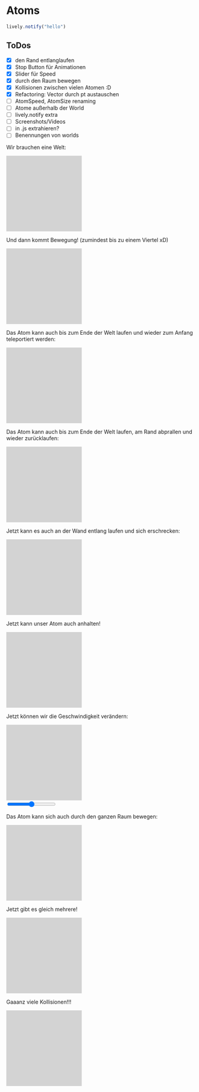 # Atoms

```javascript {.myjavascript}
lively.notify("hello")
```

<script> 
let source = this.parentElement.querySelector(".myjavascript").textContent;
let button = <button click={/*we are in javascript now*/ (evt) => eval(source) } > JUST DO IT! </button>
button
</script>

## ToDos

- [x] den Rand entlanglaufen
- [x] Stop Button für Animationen
- [x] Slider für Speed
- [x] durch den Raum bewegen
- [x] Kollisionen zwischen vielen Atomen :D
- [x] Refactoring: Vector durch pt austauschen
- [ ] AtomSpeed, AtomSize renaming
- [ ] Atome außerhalb der World
- [ ] lively.notify extra
- [ ] Screenshots/Videos
- [ ] in .js extrahieren?
- [ ] Benennungen von worlds
<style>
.world {
  position: relative;
  width: 200px;
  height: 200px;
  background-color: lightgray;
}

.atom {
  background-color: red;
  width: 10px;
  height: 10px;
  border-radius: 5px;
}
</style>

Wir brauchen eine Welt:

<div class="world" id="world"></div>

Und dann kommt Bewegung! (zumindest bis zu einem Viertel xD)

<div class="world" id="world1"></div>

<script>
(async () => {
  let world1 = lively.query(this, "#world1")
  let atom = <div class="atom"></div>
  world1.appendChild(atom)
  lively.setPosition(atom, lively.pt(40,50))
  
  // animation loop
  let i = 0
  let run = true
  
  while (run && lively.isInBody(atom)) {
  
    lively.setPosition(atom, lively.pt(i++,50))
  
    if (i > 50) {
      run = false
    }
    
    await lively.sleep(100)
  } 
})()

""
</script>

Das Atom kann auch bis zum Ende der Welt laufen und wieder zum Anfang teleportiert werden:

<div class="world" id="world2"></div>

<script>
(async () => {
  let world2 = lively.query(this, "#world2")
  let worldWidth = lively.getExtent(world2).x
  let atom = <div class="atom"></div>
  world2.appendChild(atom)
  lively.setPosition(atom, lively.pt(40,50))
  let atomSize = lively.getExtent(atom).x
  
  let i = 0
  
  while (lively.isInBody(atom)) {
  
    lively.setPosition(atom, lively.pt(i++,50))
    
    if (i > worldWidth - atomSize) { 
      i = 0
    } 
    
    await lively.sleep(10)
  }
})()

""
</script>

Das Atom kann auch bis zum Ende der Welt laufen, am Rand abprallen und wieder zurücklaufen:

<div class="world" id="world3"></div>

<script>
(async () => {
  let world3 = lively.query(this, "#world3")
  let worldWidth = lively.getExtent(world3).x
  let atom = <div class="atom"></div>
  world3.appendChild(atom)
  lively.setPosition(atom, lively.pt(40,50))
  let atomSize = lively.getExtent(atom).x
  
  let i = 0
  let direction = 1
  
  while(lively.isInBody(atom)) {
    
    lively.setPosition(atom, lively.pt(i += direction,50))
    
    if (i > worldWidth - atomSize || i < 0) {
      direction *= -1
    } 
    
    await lively.sleep(10)
  } 
})()

""
</script>

Jetzt kann es auch an der Wand entlang laufen und sich erschrecken:

<div class="world" id="world4"></div> 

<script>
(async () => {
  
  let movementVector = lively.pt(1, 0)
  let world4 = lively.query(this, "#world4")
  let worldWidth = lively.getExtent(world4).x
  let worldHeight = lively.getExtent(world4).y
  
  let atom = <div class="atom"></div>
  world4.appendChild(atom)
  lively.setPosition(atom, lively.pt(0,0))
  let atomSize = lively.getExtent(atom).x
  
  let i = 0
  let j = 0
  let direction = 1
  
  let setDirectionButton = <button click={() => {direction *= -1; movementVector = movementVector.negated()} }>Buuuuuuuh!</button>
  world4.appendChild(setDirectionButton)
  lively.setPosition(setDirectionButton, lively.pt(worldWidth, 0))
  
  while (lively.isInBody(atom)) {
  
    lively.setPosition(atom, lively.pt(i += movementVector.x, j += movementVector.y))
    
    if (i > worldWidth - atomSize || j > worldHeight - atomSize || i < 0 || j < 0) {
      movementVector = lively.pt(movementVector.y * direction, -1 * movementVector.x * direction)
    }
      
    await lively.sleep(10)
  }
})()
""
</script>

Jetzt kann unser Atom auch anhalten!

<div class="world" id="world5"></div> 

<script>
(async () => {
  let world5 = lively.query(this, "#world5")
  let worldWidth = lively.getExtent(world5).x
  let atom = <div class="atom"></div>
  world5.appendChild(atom)
  lively.setPosition(atom, lively.pt(40,50))
  let atomSize = lively.getExtent(atom).x
  let moving = true
  
  let stopButton = <button click={() => {moving ? moving = false : moving = true} }>Freeze!</button>
  world5.appendChild(stopButton)
  lively.setPosition(stopButton, lively.pt(worldWidth, 0))

  let i = 0
  let direction = 1
  
  while(lively.isInBody(atom)) {
  
    if (moving) {
    
      lively.setPosition(atom, lively.pt(i += direction,50))
      
      if (i > worldWidth - atomSize || i < 0) {
        direction *= -1
      } 
    }
    
    await lively.sleep(10)
  } 
})()

""
</script>

Jetzt können wir die Geschwindigkeit verändern:

<div class="world" id="world6"></div> 

<div>
  <input type="range" min="-5" max="5" value="0" id="slider">
</div>

<script>
(async () => {
  let world6 = lively.query(this, "#world6")
  let worldWidth = lively.getExtent(world6).x
  let atom = <div class="atom"></div>
  world6.appendChild(atom)
  lively.setPosition(atom, lively.pt(40,50))
  let atomSize = lively.getExtent(atom).x
  let atomSpeed = 0
  let slider = lively.query(this, "#slider")
  
  world6.appendChild(slider)
  lively.setPosition(slider, lively.pt(worldWidth, 0))
  
  let i = 0
  let direction = 1
  
  while(lively.isInBody(atom)) {
    
      lively.setPosition(atom, lively.pt(i += direction * atomSpeed,50))
      atomSpeed = slider.value
      
      if (i > worldWidth - atomSize || i < 0) {
        direction *= -1
      } 
    
    await lively.sleep(10)
  } 
})()

""
</script>

Das Atom kann sich auch durch den ganzen Raum bewegen:

<div class="world" id="world7"></div> 

<script>
(async () => {
  let world7 = lively.query(this, "#world7")
  let worldWidth = lively.getExtent(world7).x
  let worldHeight = lively.getExtent(world7).y
  
  let atom = <div class="atom"></div>
  world7.appendChild(atom)
  lively.setPosition(atom, lively.pt(40,50))
  let atomSize = lively.getExtent(atom).x
  let movementVector = lively.pt(0.45, 1.75)
  
  let i = 0
  let j = 0
  let direction = 1
  
  while(lively.isInBody(atom)) {
    
      lively.setPosition(atom, lively.pt(i += direction * movementVector.x, j += direction * movementVector.y))
      
      if (i > worldWidth - atomSize || i < 0) {
        movementVector = lively.pt(-movementVector.x, movementVector.y)
      }
      
      if (j > worldWidth - atomSize || j < 0) {
        movementVector = lively.pt(movementVector.x, -movementVector.y)
      } 
    
    await lively.sleep(10)
  } 
})()

""
</script>

Jetzt gibt es gleich mehrere!

<div class="world" id="world8">

</div> 

<script>
(async () => {
  let world8 = lively.query(this, "#world8")
  let worldWidth = lively.getExtent(world8).x
  let worldHeight = lively.getExtent(world8).y
  
  var atoms = [] 
  for (let i = 0; i < 10; i++) {
    var atom = document.createElement("atom")
    atom.className = "atom"
    atoms.push(atom)
    world8.appendChild(atom)
    atoms[i].position = {x: i * 20, y: i * 20}
    lively.setPosition(atoms[i], lively.pt(atoms[i].position.x, atoms[i].position.y))
    atoms[i].movementVector = lively.pt(1, i / 10)
    atoms[i].atomSize = lively.getExtent(atoms[i]).x
  }
      
  while (lively.isInBody(atom)) {
  
    for (let k = 0; k < 10; k++) {
    
        atoms[k].position.x += atoms[k].movementVector.x
        atoms[k].position.y += atoms[k].movementVector.y
        
        lively.setPosition(atoms[k], lively.pt(atoms[k].position.x, atoms[k].position.y))

        if (atoms[k].position.x > worldWidth - atoms[k].atomSize || atoms[k].position.x < 0) {
          atoms[k].movementVector = lively.pt(-atoms[k].movementVector.x, atoms[k].movementVector.y)
        }

        if (atoms[k].position.y > worldHeight - atoms[k].atomSize || atoms[k].position.y < 0) {
          atoms[k].movementVector = lively.pt(atoms[k].movementVector.x, -atoms[k].movementVector.y)
        }         
    }
    await lively.sleep(10)
  }

})()

""
</script>

Gaaanz viele Kollisionen!!!

<div class="world" id="world9">

</div> 

<script>
function detectCollision(atoms) {
  for (let i = 0; i < atoms.length; i++) {
    for (let j = i + 1; j < atoms.length; j++) {
      if (atoms[i].position.dist(atoms[j].position) <= atoms[i].size) {
      debugger
        let dx = atoms[i].position.x - atoms[j].position.x
        let dy = atoms[i].position.y - atoms[j].position.y
        let normal = lively.pt(dx, dy)
        let tangent = lively.pt(-1 * dy, dx)
        let gradient = Math.atan2(dy, dx)
        
        atoms[i].movementVector = tangent.scaleByPt(lively.pt(atoms[i].movementVector.dotProduct(tangent) * 2), lively.pt(atoms[i].movementVector.dotProduct(tangent) * 2)).subPt(atoms[i].movementVector)
        atoms[j].movementVector = tangent.scaleByPt(lively.pt(atoms[j].movementVector.dotProduct(tangent) * 2), lively.pt(atoms[j].movementVector.dotProduct(tangent) * 2)).subPt(atoms[j].movementVector)
        let temp = atoms[i].atomSpeed
        atoms[i].atomSpeed = atoms[j].atomSpeed
        atoms[j].atomSpeed = temp
        let angle = 0.5 * Math.PI + gradient
        debugger
        atoms[i].position.x += Math.sin(angle)
        atoms[i].position.y -= Math.cos(angle)
        atoms[j].position.x -= Math.sin(angle)
        atoms[j].position.y += Math.cos(angle)
      } 
    }
  }
};

(async () => {
  let world9 = lively.query(this, "#world9")
  let worldWidth = lively.getExtent(world9).x
  let worldHeight = lively.getExtent(world9).y
  
  let atoms = [] 
  let numberOfAtoms = 10
  for (let i = 0; i < numberOfAtoms; i++) {
    var atom = document.createElement("atom")
    atom.className = "atom"
    atoms.push(atom)
    world9.appendChild(atom)
    atoms[i].size = lively.getExtent(atoms[i]).x
    atoms[i].position = lively.pt(i * 20, i*20)
    lively.setPosition(atoms[i], lively.pt(atoms[i].position.x - atoms[i].size / 2 , atoms[i].position.y - atoms[i].size / 2))
    atoms[i].movementVector = lively.pt(1, i / 10)
  }
    
  while (lively.isInBody(atom)) {
  
    for (let k = 0; k < numberOfAtoms; k++) {
    
        atoms[k].position.x += atoms[k].movementVector.x
        atoms[k].position.y += atoms[k].movementVector.y
        
        lively.setPosition(atoms[k], lively.pt(atoms[k].position.x, atoms[k].position.y))

        if (atoms[k].position.x > worldWidth - atoms[k].size || atoms[k].position.x < 0) {
          atoms[k].movementVector = lively.pt(-atoms[k].movementVector.x, atoms[k].movementVector.y)
        }

        if (atoms[k].position.y > worldWidth - atoms[k].size || atoms[k].position.y < 0) {
          atoms[k].movementVector = lively.pt(atoms[k].movementVector.x, -atoms[k].movementVector.y)
        }         
    }
    detectCollision(atoms)
    await lively.sleep(10)
  }

})()

""
</script>
